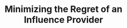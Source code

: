 ---
title: "Minimizing the Regret of an Influence Provider"
authors:
- Yipeng Zhang
- Yuchen Li
- admin
- Baihua Zheng
- H. V. Jagadish

publication_types: ["1"]
publication: In *ACM International Conference on Management of Data (SIGMOD)*
publication_short: In *SIGMOD 2021*
publishDate: "2021-03-31"

abstract: 

#tags:
#- Source Themes
featured: true

links:

---